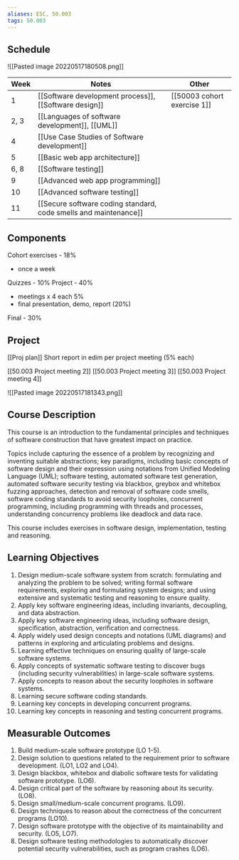 ```yaml
---
aliases: ESC, 50.003
tags: 50.003
---
```


## Schedule
![[Pasted image 20220517180508.png]]

| Week | Notes                                                            | Other                       |
| ---- | ---------------------------------------------------------------- | --------------------------- |
| 1    | [[Software development process]], [[Software design]]            | [[50003 cohort exercise 1]] |
| 2, 3 | [[Languages of software development]], [[UML]]                   |                             |
| 4    | [[Use Case Studies of Software development]]                     |                             |
| 5    | [[Basic web app architecture]]                                   |                             |
| 6, 8 | [[Software testing]]                                             |                             |
| 9    | [[Advanced web app programming]]                                 |                             |
| 10   | [[Advanced software testing]]                                    |                             |
| 11   | [[Secure software coding standard, code smells and maintenance]] |                             |

## Components
Cohort exercises - 18%
- once a week

Quizzes - 10%
Project - 40%
- meetings x 4 each 5%
- final presentation, demo, report (20%)

Final - 30%

## Project
[[Proj plan]]
Short report in edim per project meeting (5% each)

[[50.003 Project meeting 2]]
[[50.003 Project meeting 3]]
[[50.003 Project meeting 4]]

![[Pasted image 20220517181343.png]]


## Course Description
This course is an introduction to the fundamental principles and techniques of software construction that have greatest impact on practice.

Topics include capturing the essence of a problem by recognizing and inventing suitable abstractions; key paradigms, including basic concepts of software design and their expression using notations from Unified Modeling Language (UML); software testing, automated software test generation, automated software security testing via blackbox, greybox and whitebox fuzzing approaches, detection and removal of software code smells, software coding standards to avoid security loopholes, concurrent programming, including programming with threads and processes, understanding concurrency problems like deadlock and data race.

This course includes exercises in software design, implementation, testing and reasoning.

## Learning Objectives
1.  Design medium-scale software system from scratch: formulating and analyzing the problem to be solved; writing formal software requirements, exploring and formulating system designs; and using extensive and systematic testing and reasoning to ensure quality.
2.  Apply key software engineering ideas, including invariants, decoupling, and data abstraction.
3.  Apply key software engineering ideas, including software design, specification, abstraction, verification and correctness.
4.  Apply widely used design concepts and notations (UML diagrams) and patterns in exploring and articulating problems and designs.
5.  Learning effective techniques on ensuring quality of large-scale software systems.
6.  Apply concepts of systematic software testing to discover bugs (including security vulnerabilities) in large-scale software systems.
7.  Apply concepts to reason about the security loopholes in software systems.
8.  Learning secure software coding standards.
9.  Learning key concepts in developing concurrent programs.
10.  Learning key concepts in reasoning and testing concurrent programs.

## Measurable Outcomes
1.  Build medium-scale software prototype (LO 1-5).
2.  Design solution to questions related to the requirement prior to software development. (LO1, LO2 and LO4).
3.  Design blackbox, whitebox and diabolic software tests for validating software prototype. (LO6).
4.  Design critical part of the software by reasoning about its security. (LO8).
5.  Design small/medium-scale concurrent programs. (LO9).
6.  Design techniques to reason about the correctness of the concurrent programs (LO10).
7.  Design software prototype with the objective of its maintainability and security. (LO5, LO7).
8.  Design software testing methodologies to automatically discover potential security vulnerabilities, such as program crashes (LO6).